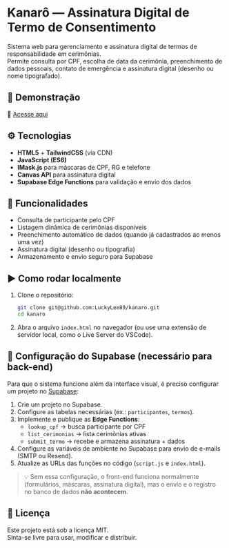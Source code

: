 # Kanarô — Assinatura Digital de Termo de Consentimento

Sistema web para gerenciamento e assinatura digital de termos de responsabilidade em cerimônias.  
Permite consulta por CPF, escolha de data da cerimônia, preenchimento de dados pessoais, contato de emergência e assinatura digital (desenho ou nome tipografado).

## 🚀 Demonstração
🔗 [Acesse aqui](https://luckylee89.github.io/kanaro/)

## ⚙️ Tecnologias
- **HTML5** + **TailwindCSS** (via CDN)
- **JavaScript (ES6)**
- **IMask.js** para máscaras de CPF, RG e telefone
- **Canvas API** para assinatura digital
- **Supabase Edge Functions** para validação e envio dos dados

## 📌 Funcionalidades
- Consulta de participante pelo CPF
- Listagem dinâmica de cerimônias disponíveis
- Preenchimento automático de dados (quando já cadastrados ao menos uma vez)
- Assinatura digital (desenho ou tipografia)
- Armazenamento e envio seguro para Supabase

## ▶️ Como rodar localmente
1. Clone o repositório:
   ```bash
   git clone git@github.com:LuckyLee89/kanaro.git
   cd kanaro
   ```
2. Abra o arquivo `index.html` no navegador (ou use uma extensão de servidor local, como o Live Server do VSCode).

## 🔧 Configuração do Supabase (necessário para back-end)
Para que o sistema funcione além da interface visual, é preciso configurar um projeto no [Supabase](https://supabase.com/):

1. Crie um projeto no Supabase.
2. Configure as tabelas necessárias (ex.: `participantes`, `termos`).
3. Implemente e publique as **Edge Functions**:
   - `lookup_cpf` → busca participante por CPF
   - `list_cerimonias` → lista cerimônias ativas
   - `submit_termo` → recebe e armazena assinatura + dados
4. Configure as variáveis de ambiente no Supabase para envio de e-mails (SMTP ou Resend).
5. Atualize as URLs das funções no código (`script.js` e `index.html`).

> 💡 Sem essa configuração, o front-end funciona normalmente (formulários, máscaras, assinatura digital), mas o envio e o registro no banco de dados **não acontecem**.

## 📄 Licença
Este projeto está sob a licença MIT.  
Sinta-se livre para usar, modificar e distribuir.
